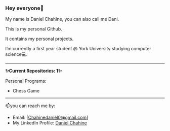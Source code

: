 ### Hey everyone👋
My name is Daniel Chahine, you can also call me Dani.

This is my personal Github.

It contains my personal projects.

I’m currently a first year student @ York University studying computer science💻.


---
**✨Current Repositories: 1✨**

Personal Programs:
- Chess Game
---


📫you can reach me by:
- Email: [Chahinedaniel0@gmail.com]
- My LinkedIn Profile: [Daniel Chahine](https://www.linkedin.com/in/daniel-chahine-68355820a/)
